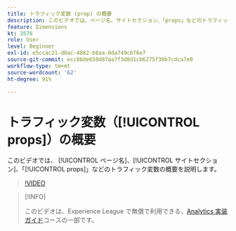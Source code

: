 ```yaml
---
title: トラフィック変数 (prop) の概要
description: このビデオでは、ページ名、サイトセクション、「props」などのトラフィック変数の概要を説明します。
feature: Dimensions
kt: 3576
role: User
level: Beginner
exl-id: e5ccac21-d0ac-4882-b8aa-0da749cbf6e7
source-git-commit: ecc86de650d87aa7f3d8d1cb6275f38b7cdca7e0
workflow-type: tm+mt
source-wordcount: '62'
ht-degree: 91%

---
```


# トラフィック変数（[!UICONTROL props]）の概要

このビデオでは、 [!UICONTROL ページ名]、[!UICONTROL サイトセクション]、「[!UICONTROL props]」などのトラフィック変数の概要を説明します。

>[!VIDEO](https://video.tv.adobe.com/v/28767/?quality=12&learn=on)

>[!INFO]
>
> このビデオは、Experience League で無償で利用できる、[Analytics 実装ガイド](https://experienceleague.adobe.com/?recommended=Analytics-D-1-2019.1)コースの一部です。

